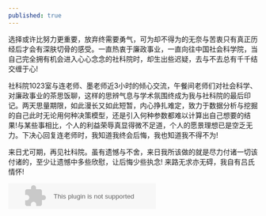 ```yaml
---
published: true
---
```

选择或许比努力更重要，放弃终需要勇气，可为却不得为的无奈与苦衷只有真正历经后才会有深肤切骨的感受。一直热衷于廉政事业，一直向往中国社会科学院，当自己完全拥有机会进入心心念念的社科院时，却生出些迟疑，去与不去总有千千结交缠于心!


社科院1023室与连老师、墨老师近3小时的倾心交流，午餐间老师们对社会科学、对廉政事业的茶思饭聊，这样的思辨气息与学术氛围终成为我与社科院的最后印记。两天思量期限，如此漫长又如此短暂，内心挣扎难定，致力于数据分析与挖掘的自己此时无论用何种决策模型，还是引入何种参数都难以计算出自己想要的结果!与某些事相比，个人的利益荣辱真显得微不足道，个人的愿景理想已是空乏无力。下决心回复连老师时，我知道我终会后悔，我也知道我不得不为!


来日尤可期，再见社科院。虽有遗憾与不舍，来日我所该做的就是尽力付诸一切该付诸的，至少让遗憾中多些欣慰，让后悔少些执念!
来路无求亦无碍，我自有吕氏情怀!


<embed src="//music.163.com/style/swf/widget.swf?sid=491019271&type=2&auto=1&width=278&height=32" width="298" height="52"  allowNetworking="all">
